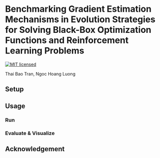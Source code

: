 # Benchmarking Gradient Estimation Mechanisms in Evolution Strategies for Solving Black-Box Optimization Functions and Reinforcement Learning Problems
[![MIT licensed](https://img.shields.io/badge/license-MIT-brightgreen.svg)](LICENSE.md)

Thai Bao Tran, Ngoc Hoang Luong

## Setup

## Usage

### Run

### Evaluate & Visualize

## Acknowledgement
